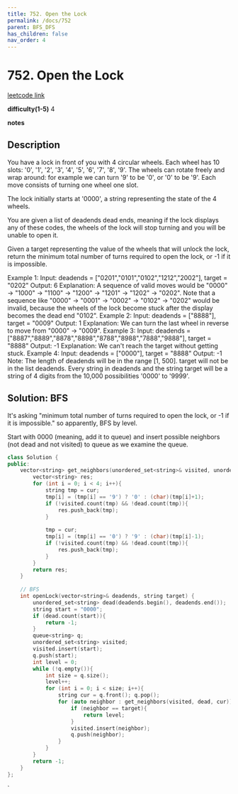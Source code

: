 ```yaml
---
title: 752. Open the Lock
permalink: /docs/752
parent: BFS_DFS
has_children: false
nav_order: 4
---
```

# 752. Open the Lock
[leetcode link](https://leetcode.com/problems/open-the-lock/)

**difficulty(1-5)** 
4

**notes**   


## Description
You have a lock in front of you with 4 circular wheels. Each wheel has 10 slots: '0', '1', '2', '3', '4', '5', '6', '7', '8', '9'. The wheels can rotate freely and wrap around: for example we can turn '9' to be '0', or '0' to be '9'. Each move consists of turning one wheel one slot.

The lock initially starts at '0000', a string representing the state of the 4 wheels.

You are given a list of deadends dead ends, meaning if the lock displays any of these codes, the wheels of the lock will stop turning and you will be unable to open it.

Given a target representing the value of the wheels that will unlock the lock, return the minimum total number of turns required to open the lock, or -1 if it is impossible.

Example 1:
Input: deadends = ["0201","0101","0102","1212","2002"], target = "0202"
Output: 6
Explanation:
A sequence of valid moves would be "0000" -> "1000" -> "1100" -> "1200" -> "1201" -> "1202" -> "0202".
Note that a sequence like "0000" -> "0001" -> "0002" -> "0102" -> "0202" would be invalid,
because the wheels of the lock become stuck after the display becomes the dead end "0102".
Example 2:
Input: deadends = ["8888"], target = "0009"
Output: 1
Explanation:
We can turn the last wheel in reverse to move from "0000" -> "0009".
Example 3:
Input: deadends = ["8887","8889","8878","8898","8788","8988","7888","9888"], target = "8888"
Output: -1
Explanation:
We can't reach the target without getting stuck.
Example 4:
Input: deadends = ["0000"], target = "8888"
Output: -1
Note:
The length of deadends will be in the range [1, 500].
target will not be in the list deadends.
Every string in deadends and the string target will be a string of 4 digits from the 10,000 possibilities '0000' to '9999'.

## Solution: BFS
It's asking "minimum total number of turns required to open the lock, or -1 if it is impossible." so apparently, BFS by level. 

Start with 0000 (meaning, add it to queue) and insert possible neighbors (not dead and not visited) to queue as we examine the queue. 

```c++
class Solution {
public:
    vector<string> get_neighbors(unordered_set<string>& visited, unordered_set<string>& dead, string cur){
        vector<string> res;
        for (int i = 0; i < 4; i++){
            string tmp = cur;
            tmp[i] = (tmp[i] == '9') ? '0' : (char)(tmp[i]+1);
            if (!visited.count(tmp) && !dead.count(tmp)){
                res.push_back(tmp);
            }
            
            tmp = cur;
            tmp[i] = (tmp[i] == '0') ? '9' : (char)(tmp[i]-1);
            if (!visited.count(tmp) && !dead.count(tmp)){
                res.push_back(tmp);
            }
        }
        return res;
    }
    
    // BFS
    int openLock(vector<string>& deadends, string target) {
        unordered_set<string> dead(deadends.begin(), deadends.end());
        string start = "0000";
        if (dead.count(start)){
            return -1;
        }
        queue<string> q;
        unordered_set<string> visited;
        visited.insert(start);
        q.push(start);
        int level = 0;
        while (!q.empty()){
            int size = q.size();
            level++;
            for (int i = 0; i < size; i++){
                string cur = q.front(); q.pop();
                for (auto neighbor : get_neighbors(visited, dead, cur)){
                    if (neighbor == target){
                        return level;
                    }
                    visited.insert(neighbor);
                    q.push(neighbor);
                }                
            }
        }
        return -1;
    }
};
```

<!-- 
Default label
{: .label }

Blue label
{: .label .label-blue }

Stable
{: .label .label-green }

New release
{: .label .label-purple }

Coming soon
{: .label .label-yellow }

Deprecated
{: .label .label-red } -->
`
